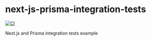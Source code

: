 # next-js-prisma-integration-tests

[![CI](https://github.com/andersnylund/next-js-prisma-integration-tests/actions/workflows/main.yml/badge.svg)](https://github.com/andersnylund/next-js-prisma-integration-tests/actions/workflows/main.yml)

Next.js and Prisma integration tests example
